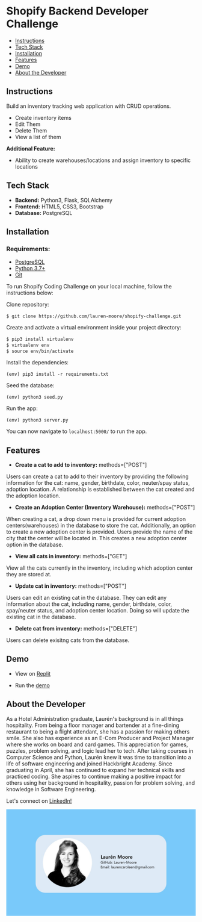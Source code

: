 # Shopify Backend Developer Challenge

- [Instructions](#instructions)
- [Tech Stack](#tech-stack)
- [Installation](#installation)
- [Features](#features)
- [Demo](#demo)
- [About the Developer](#about-the-developer)

## Instructions

Build an inventory tracking web application with CRUD operations.

- Create inventory items
- Edit Them
- Delete Them
- View a list of them

**Additional Feature:**

- Ability to create warehouses/locations and assign inventory to specific locations

## Tech Stack

- **Backend:** Python3, Flask, SQLAlchemy
- **Frontend:** HTML5, CSS3, Bootstrap
- **Database:** PostgreSQL

## Installation

### Requirements:

- [PostgreSQL](https://www.postgresql.org/)
- [Python 3.7+](https://www.python.org/)
- [Git](https://git-scm.com/book/en/v2/Getting-Started-Installing-Git)

To run Shopify Coding Challenge on your local machine, follow the instructions below:

Clone repository:

```
$ git clone https://github.com/lauren-moore/shopify-challenge.git
```

Create and activate a virtual environment inside your project directory:

```
$ pip3 install virtualenv
$ virtualenv env 
$ source env/bin/activate
```

Install the dependencies:

```
(env) pip3 install -r requirements.txt
```

Seed the database:

```
(env) python3 seed.py
```


Run the app:

```
(env) python3 server.py
```

You can now navigate to `localhost:5000/` to run the app.

## Features

- **Create a cat to add to inventory:**  methods=["POST"]

Users can create a cat to add to their inventory by providing the following information for the cat: name, gender, birthdate, color, neuter/spay status, adoption location. A relationship is established between the cat created and the adoption location. 


- **Create an Adoption Center (Inventory Warehouse):**  methods=["POST"]

When creating a cat, a drop down menu is provided for current adoption centers(warehouses) in the database to store the cat. Additionally, an option to create a new adoption center is provided. Users provide the name of the city that the center will be located in. This creates a new adoption center option in the database.


- **View all cats in inventory:**  methods=["GET"]

View all the cats currently in the inventory, including which adoption center they are stored at. 


- **Update cat in inventory:**  methods=["POST"]
  
Users can edit an existing cat in the database. They can edit any information about the cat, including name, gender, birthdate, color, spay/neuter status, and adoption center location. Doing so will update the existing cat in the database.


- **Delete cat from inventory:**  methods=["DELETE"]
  
Users can delete exisitng cats from the database. 


## Demo
- View on [Replit](https://replit.com/@laurencaroleen/shopify-challenge#server.py)

- Run the [demo](https://shopify-challenge.laurencaroleen.repl.co/)


## About the Developer

As a Hotel Administration graduate, Laurén's background is in all things hospitality. From being a floor manager and bartender at a fine-dining restaurant to being a flight attendant, she has a passion for making others smile. She also has experience as an E-Com Producer and Project Manager where she works on board and card games. This appreciation for games, puzzles, problem solving, and logic lead her to tech. After taking courses in Computer Science and Python, Laurén knew it was time to transition into a life of software engineering and joined Hackbright Academy. Since graduating in April, she has continued to expand her technical skills and practiced coding. She aspires to continue making a positive impact for others using her background in hospitality, passion for problem solving, and knowledge in Software Engineering. 

Let's connect on [LinkedIn!](https://www.linkedin.com/in/laurencaroleen/)

![image](/static/img/Business_card.jpg)
